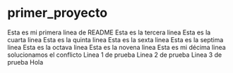 # primer_proyecto
Esta es mi primera linea de README
Esta es la tercera linea
Esta es la cuarta linea
Esta es la quinta linea
Esta es la sexta linea
Esta es la septima linea 
Esta es la octava linea 
Esta es la novena linea
Esta es mi décima linea
solucionamos el conflicto
Linea 1 de prueba
Linea 2 de prueba
Linea 3 de prueba
Hola


